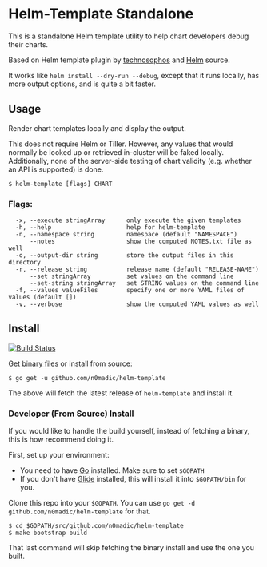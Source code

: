 # Helm-Template Standalone

This is a standalone Helm template utility to help chart developers debug their charts.

Based on Helm template plugin by [technosophos](https://github.com/technosophos/helm-template) and [Helm](https://github.com/kubernetes/helm) source.

It works like `helm install --dry-run --debug`, except that it runs locally, has more output
options, and is quite a bit faster.

## Usage

Render chart templates locally and display the output.

This does not require Helm or Tiller. However, any values that would normally be
looked up or retrieved in-cluster will be faked locally. Additionally, none
of the server-side testing of chart validity (e.g. whether an API is supported)
is done.

```
$ helm-template [flags] CHART
```

### Flags:

```
  -x, --execute stringArray      only execute the given templates
  -h, --help                     help for helm-template
  -n, --namespace string         namespace (default "NAMESPACE")
      --notes                    show the computed NOTES.txt file as well
  -o, --output-dir string        store the output files in this directory
  -r, --release string           release name (default "RELEASE-NAME")
      --set stringArray          set values on the command line
      --set-string stringArray   set STRING values on the command line
  -f, --values valueFiles        specify one or more YAML files of values (default [])
  -v, --verbose                  show the computed YAML values as well
```


## Install
[![Build Status](https://travis-ci.org/n0madic/helm-template.svg?branch=master)](https://travis-ci.org/n0madic/helm-template)

[Get binary files](https://github.com/n0madic/helm-template/releases) or install from source:

```
$ go get -u github.com/n0madic/helm-template
```

The above will fetch the latest release of `helm-template` and install it.

### Developer (From Source) Install

If you would like to handle the build yourself, instead of fetching a binary,
this is how recommend doing it.

First, set up your environment:

- You need to have [Go](http://golang.org) installed. Make sure to set `$GOPATH`
- If you don't have [Glide](http://glide.sh) installed, this will install it into
  `$GOPATH/bin` for you.

Clone this repo into your `$GOPATH`. You can use `go get -d github.com/n0madic/helm-template`
for that.

```
$ cd $GOPATH/src/github.com/n0madic/helm-template
$ make bootstrap build
```

That last command will skip fetching the binary install and use the one you
built.
